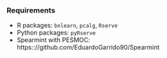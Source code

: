 ### Requirements
- R packages: `bnlearn`, `pcalg`, `Rserve`
- Python packages: `pyRserve`
- Spearmint with PESMOC: https:://github.com/EduardoGarrido90/Spearmint

